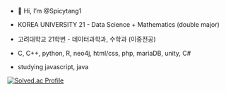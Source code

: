 - 👋 Hi, I’m @Spicytang1

- KOREA UNIVERSITY 21 - Data Science + Mathematics (double major)
- 고려대학교 21학번 - 데이터과학과, 수학과 (이중전공)

- C, C++, python, R, neo4j, html/css, php, mariaDB, unity, C#
- studying javascript, java


[![Solved.ac Profile](http://mazassumnida.wtf/api/v2/generate_badge?boj=oppenheimer)](https://solved.ac/oppenheimer/)



<!---
Spicytang1/Spicytang1 is a ✨ special ✨ repository because its `README.md` (this file) appears on your GitHub profile.
You can click the Preview link to take a look at your changes.
--->
